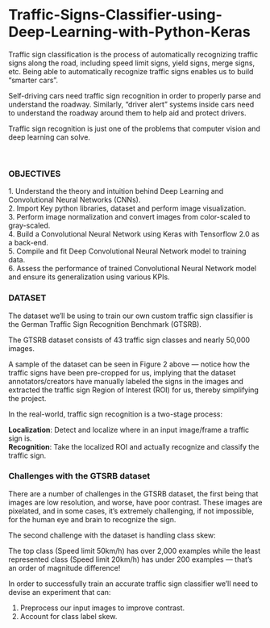 # Traffic-Signs-Classifier-using-Deep-Learning-with-Python-Keras
<p>Traffic sign classification is the process of automatically recognizing traffic signs along the road, including speed limit signs, yield signs, merge signs, etc. Being able to automatically recognize traffic signs enables us to build “smarter cars”. <br>

Self-driving cars need traffic sign recognition in order to properly parse and understand the roadway. Similarly, “driver alert” systems inside cars need to understand the roadway around them to help aid and protect drivers. <br>

Traffic sign recognition is just one of the problems that computer vision and deep learning can solve. </p><br>
<h3>OBJECTIVES</h3>
1.	Understand the theory and intuition behind Deep Learning and Convolutional Neural Networks (CNNs). <br>
2.	Import Key python libraries, dataset and perform image visualization. <br>
3.	Perform image normalization and convert images from color-scaled to gray-scaled. <br>
4.	Build a Convolutional Neural Network using Keras with Tensorflow 2.0 as a back-end.<br>
5.	Compile and fit Deep Convolutional Neural Network model to training data.<br>
6.	Assess the performance of trained Convolutional Neural Network model and ensure its generalization using various KPIs.<br>

<h3>DATASET</h3>
The dataset we’ll be using to train our own custom traffic sign classifier is the German Traffic Sign Recognition Benchmark (GTSRB). <br>

The GTSRB dataset consists of 43 traffic sign classes and nearly 50,000 images.<br>

A sample of the dataset can be seen in Figure 2 above — notice how the traffic signs have been pre-cropped for us, implying that the dataset annotators/creators have manually labeled the signs in the images and extracted the traffic sign Region of Interest (ROI) for us, thereby simplifying the project. <br>

In the real-world, traffic sign recognition is a two-stage process: <br>

<b>Localization</b>: Detect and localize where in an input image/frame a traffic sign is. <br>
<b>Recognition</b>: Take the localized ROI and actually recognize and classify the traffic sign.

<h3>Challenges with the GTSRB dataset</h3>
There are a number of challenges in the GTSRB dataset, the first being that images are low resolution, and worse, have poor contrast. These images are pixelated, and in some cases, it’s extremely challenging, if not impossible, for the human eye and brain to recognize the sign.<br>

The second challenge with the dataset is handling class skew:<br>

The top class (Speed limit 50km/h) has over 2,000 examples while the least represented class (Speed limit 20km/h) has under 200 examples — that’s an order of magnitude difference!<br>

In order to successfully train an accurate traffic sign classifier we’ll need to devise an experiment that can:<br>

1. Preprocess our input images to improve contrast.<br>
2. Account for class label skew.<br>
